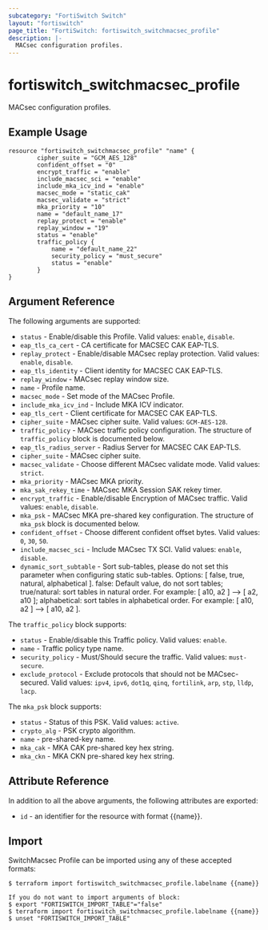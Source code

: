 ```yaml
---
subcategory: "FortiSwitch Switch"
layout: "fortiswitch"
page_title: "FortiSwitch: fortiswitch_switchmacsec_profile"
description: |-
  MACsec configuration profiles.
---
```


# fortiswitch_switchmacsec_profile
MACsec configuration profiles.

## Example Usage

```hcl
resource "fortiswitch_switchmacsec_profile" "name" {
        cipher_suite = "GCM_AES_128"
        confident_offset = "0"
        encrypt_traffic = "enable"
        include_macsec_sci = "enable"
        include_mka_icv_ind = "enable"
        macsec_mode = "static_cak"
        macsec_validate = "strict"
        mka_priority = "10"
        name = "default_name_17"
        replay_protect = "enable"
        replay_window = "19"
        status = "enable"
        traffic_policy {
            name = "default_name_22"
            security_policy = "must_secure"
            status = "enable"
        }
}
```

## Argument Reference

The following arguments are supported:

* `status` - Enable/disable this Profile. Valid values: `enable`, `disable`.
* `eap_tls_ca_cert` - CA certificate for MACSEC CAK EAP-TLS.
* `replay_protect` - Enable/disable MACsec replay protection. Valid values: `enable`, `disable`.
* `eap_tls_identity` - Client identity for MACSEC CAK EAP-TLS.
* `replay_window` - MACsec replay window size.
* `name` - Profile name.
* `macsec_mode` - Set mode of the MACsec Profile.
* `include_mka_icv_ind` - Include MKA ICV indicator.
* `eap_tls_cert` - Client certificate for MACSEC CAK EAP-TLS.
* `cipher_suite` - MACsec cipher suite. Valid values: `GCM-AES-128`.
* `traffic_policy` - MACsec traffic policy configuration. The structure of `traffic_policy` block is documented below.
* `eap_tls_radius_server` - Radius Server for MACSEC CAK EAP-TLS.
* `cipher_suite` - MACsec cipher suite.
* `macsec_validate` - Choose different MACsec validate mode. Valid values: `strict`.
* `mka_priority` - MACsec MKA priority.
* `mka_sak_rekey_time` - MACsec MKA Session SAK rekey timer.
* `encrypt_traffic` - Enable/disable Encryption of MACsec traffic. Valid values: `enable`, `disable`.
* `mka_psk` - MACsec MKA pre-shared key configuration. The structure of `mka_psk` block is documented below.
* `confident_offset` - Choose different confident offset bytes. Valid values: `0`, `30`, `50`.
* `include_macsec_sci` - Include MACsec TX SCI. Valid values: `enable`, `disable`.
* `dynamic_sort_subtable` - Sort sub-tables, please do not set this parameter when configuring static sub-tables. Options: [ false, true, natural, alphabetical ]. false: Default value, do not sort tables; true/natural: sort tables in natural order. For example: [ a10, a2 ] --> [ a2, a10 ]; alphabetical: sort tables in alphabetical order. For example: [ a10, a2 ] --> [ a10, a2 ].

The `traffic_policy` block supports:

* `status` - Enable/disable this Traffic policy. Valid values: `enable`.
* `name` - Traffic policy type name.
* `security_policy` - Must/Should secure the traffic. Valid values: `must-secure`.
* `exclude_protocol` - Exclude protocols that should not be MACsec-secured. Valid values: `ipv4`, `ipv6`, `dot1q`, `qinq`, `fortilink`, `arp`, `stp`, `lldp`, `lacp`.

The `mka_psk` block supports:

* `status` - Status of this PSK. Valid values: `active`.
* `crypto_alg` - PSK crypto algorithm.
* `name` - pre-shared-key name.
* `mka_cak` - MKA CAK pre-shared key hex string.
* `mka_ckn` - MKA CKN pre-shared key hex string.


## Attribute Reference

In addition to all the above arguments, the following attributes are exported:
* `id` - an identifier for the resource with format {{name}}.

## Import

SwitchMacsec Profile can be imported using any of these accepted formats:
```
$ terraform import fortiswitch_switchmacsec_profile.labelname {{name}}

If you do not want to import arguments of block:
$ export "FORTISWITCH_IMPORT_TABLE"="false"
$ terraform import fortiswitch_switchmacsec_profile.labelname {{name}}
$ unset "FORTISWITCH_IMPORT_TABLE"
```
